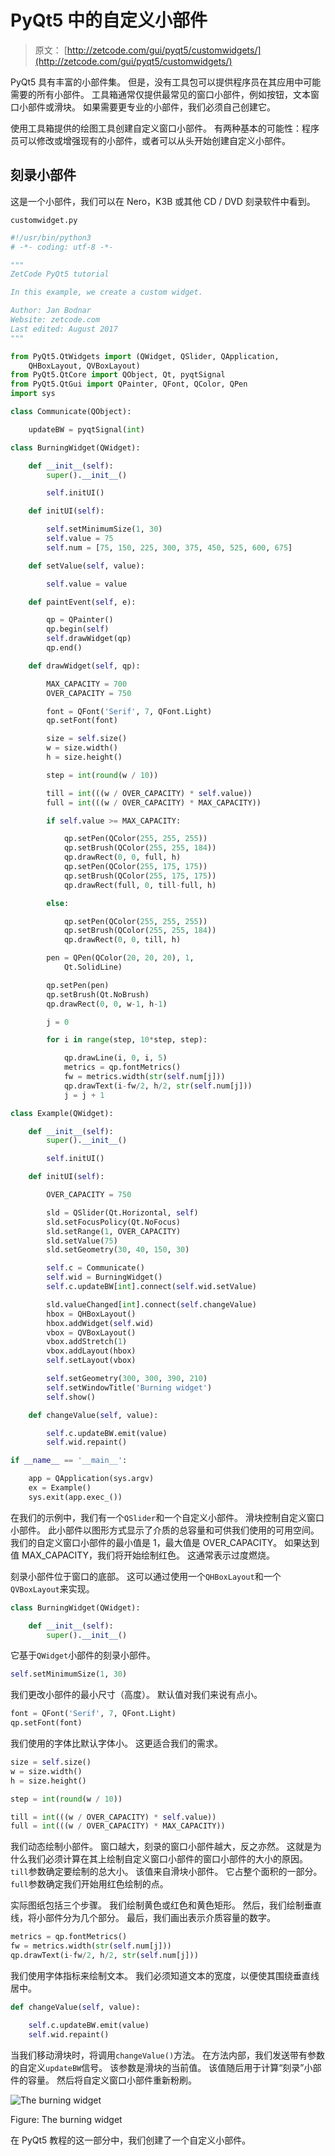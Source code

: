 # PyQt5 中的自定义小部件

> 原文： [http://zetcode.com/gui/pyqt5/customwidgets/](http://zetcode.com/gui/pyqt5/customwidgets/)

PyQt5 具有丰富的小部件集。 但是，没有工具包可以提供程序员在其应用中可能需要的所有小部件。 工具箱通常仅提供最常见的窗口小部件，例如按钮，文本窗口小部件或滑块。 如果需要更专业的小部件，我们必须自己创建它。

使用工具箱提供的绘图工具创建自定义窗口小部件。 有两种基本的可能性：程序员可以修改或增强现有的小部件，或者可以从头开始创建自定义小部件。

## 刻录小部件

这是一个小部件，我们可以在 Nero，K3B 或其他 CD / DVD 刻录软件中看到。

`customwidget.py`

```py
#!/usr/bin/python3
# -*- coding: utf-8 -*-

"""
ZetCode PyQt5 tutorial 

In this example, we create a custom widget.

Author: Jan Bodnar
Website: zetcode.com 
Last edited: August 2017
"""

from PyQt5.QtWidgets import (QWidget, QSlider, QApplication, 
    QHBoxLayout, QVBoxLayout)
from PyQt5.QtCore import QObject, Qt, pyqtSignal
from PyQt5.QtGui import QPainter, QFont, QColor, QPen
import sys

class Communicate(QObject):

    updateBW = pyqtSignal(int)

class BurningWidget(QWidget):

    def __init__(self):      
        super().__init__()

        self.initUI()

    def initUI(self):

        self.setMinimumSize(1, 30)
        self.value = 75
        self.num = [75, 150, 225, 300, 375, 450, 525, 600, 675]

    def setValue(self, value):

        self.value = value

    def paintEvent(self, e):

        qp = QPainter()
        qp.begin(self)
        self.drawWidget(qp)
        qp.end()

    def drawWidget(self, qp):

        MAX_CAPACITY = 700
        OVER_CAPACITY = 750

        font = QFont('Serif', 7, QFont.Light)
        qp.setFont(font)

        size = self.size()
        w = size.width()
        h = size.height()

        step = int(round(w / 10))

        till = int(((w / OVER_CAPACITY) * self.value))
        full = int(((w / OVER_CAPACITY) * MAX_CAPACITY))

        if self.value >= MAX_CAPACITY:

            qp.setPen(QColor(255, 255, 255))
            qp.setBrush(QColor(255, 255, 184))
            qp.drawRect(0, 0, full, h)
            qp.setPen(QColor(255, 175, 175))
            qp.setBrush(QColor(255, 175, 175))
            qp.drawRect(full, 0, till-full, h)

        else:

            qp.setPen(QColor(255, 255, 255))
            qp.setBrush(QColor(255, 255, 184))
            qp.drawRect(0, 0, till, h)

        pen = QPen(QColor(20, 20, 20), 1, 
            Qt.SolidLine)

        qp.setPen(pen)
        qp.setBrush(Qt.NoBrush)
        qp.drawRect(0, 0, w-1, h-1)

        j = 0

        for i in range(step, 10*step, step):

            qp.drawLine(i, 0, i, 5)
            metrics = qp.fontMetrics()
            fw = metrics.width(str(self.num[j]))
            qp.drawText(i-fw/2, h/2, str(self.num[j]))
            j = j + 1

class Example(QWidget):

    def __init__(self):
        super().__init__()

        self.initUI()

    def initUI(self):      

        OVER_CAPACITY = 750

        sld = QSlider(Qt.Horizontal, self)
        sld.setFocusPolicy(Qt.NoFocus)
        sld.setRange(1, OVER_CAPACITY)
        sld.setValue(75)
        sld.setGeometry(30, 40, 150, 30)

        self.c = Communicate()        
        self.wid = BurningWidget()
        self.c.updateBW[int].connect(self.wid.setValue)

        sld.valueChanged[int].connect(self.changeValue)
        hbox = QHBoxLayout()
        hbox.addWidget(self.wid)
        vbox = QVBoxLayout()
        vbox.addStretch(1)
        vbox.addLayout(hbox)
        self.setLayout(vbox)

        self.setGeometry(300, 300, 390, 210)
        self.setWindowTitle('Burning widget')
        self.show()

    def changeValue(self, value):

        self.c.updateBW.emit(value)        
        self.wid.repaint()

if __name__ == '__main__':

    app = QApplication(sys.argv)
    ex = Example()
    sys.exit(app.exec_())

```

在我们的示例中，我们有一个`QSlider`和一个自定义小部件。 滑块控制自定义窗口小部件。 此小部件以图形方式显示了介质的总容量和可供我们使用的可用空间。 我们的自定义窗口小部件的最小值是 1，最大值是 OVER_CAPACITY。 如果达到值 MAX_CAPACITY，我们将开始绘制红色。 这通常表示过度燃烧。

刻录小部件位于窗口的底部。 这可以通过使用一个`QHBoxLayout`和一个`QVBoxLayout`来实现。

```py
class BurningWidget(QWidget):

    def __init__(self):      
        super().__init__()        

```

它基于`QWidget`小部件的刻录小部件。

```py
self.setMinimumSize(1, 30)

```

我们更改小部件的最小尺寸（高度）。 默认值对我们来说有点小。

```py
font = QFont('Serif', 7, QFont.Light)
qp.setFont(font)

```

我们使用的字体比默认字体小。 这更适合我们的需求。

```py
size = self.size()
w = size.width()
h = size.height()

step = int(round(w / 10))

till = int(((w / OVER_CAPACITY) * self.value))
full = int(((w / OVER_CAPACITY) * MAX_CAPACITY))

```

我们动态绘制小部件。 窗口越大，刻录的窗口小部件越大，反之亦然。 这就是为什么我们必须计算在其上绘制自定义窗口小部件的窗口小部件的大小的原因。 `till`参数确定要绘制的总大小。 该值来自滑块小部件。 它占整个面积的一部分。 `full`参数确定我们开始用红色绘制的点。

实际图纸包括三个步骤。 我们绘制黄色或红色和黄色矩形。 然后，我们绘制垂直线，将小部件分为几个部分。 最后，我们画出表示介质容量的数字。

```py
metrics = qp.fontMetrics()
fw = metrics.width(str(self.num[j]))
qp.drawText(i-fw/2, h/2, str(self.num[j]))

```

我们使用字体指标来绘制文本。 我们必须知道文本的宽度，以便使其围绕垂直线居中。

```py
def changeValue(self, value):

    self.c.updateBW.emit(value)        
    self.wid.repaint()

```

当我们移动滑块时，将调用`changeValue()`方法。 在方法内部，我们发送带有参数的自定义`updateBW`信号。 该参数是滑块的当前值。 该值随后用于计算“刻录”小部件的容量。 然后将自定义窗口小部件重新粉刷。

![The burning widget](img/21f0b045bcbff1f1a8060ad01a9504cf.jpg)

Figure: The burning widget

在 PyQt5 教程的这一部分中，我们创建了一个自定义小部件。